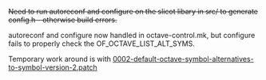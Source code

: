 ~~Need to run autoreconf and configure on the slicot libary in src/ to generate config.h - otherwise build errors.~~

autoreconf and configure now handled in octave-control.mk, but configure fails to properly check the OF_OCTAVE_LIST_ALT_SYMS.

Temporary work around is with [0002-default-octave-symbol-alternatives-to-symbol-version-2.patch](https://github.com/ARob109/br-octave/blob/master/package/octave-control/0002-default-octave-symbol-alternatives-to-symbol-version-2.patch)
